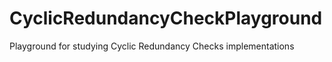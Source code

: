 # CyclicRedundancyCheckPlayground
 Playground for studying Cyclic Redundancy Checks implementations
